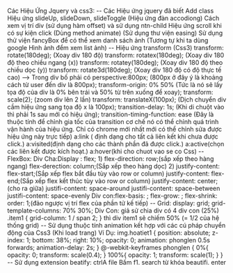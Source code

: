 Các Hiệu Ứng Jquery và css3:
-- Các Hiệu ứng jquery đã biết
Add class
Hiệu ứng slideUp, slideDown, slideToggle (Hiệu ứng đàn accodiong)
Cách xem vị trí div (sử dụng hàm offset) và sử dụng ntn-child
Hiệu ứng scroll khi có sự kiện click (Dùng method animate) (Sử dụng thư viện easing)
Sử dụng thử viện fancyBox để có thể xem danh sách ảnh (Tương tự khi ta dùng google Hình ảnh đểm xem list ảnh)
-- Hiệu ứng transform (Css3)
transform: rotate(180deg); (Xoay div 180 độ)
transform: rotatex(180deg); (Xoay div 180 độ theo chiều ngang (x))
transform: rotatey(180deg); (Xoay div 180 độ theo chiều dọc (y))
transform: rotate3d(180deg); (Xoay div 180 độ có độ thực tế cao)
--> Trong div bố phải có perspective:800px; (800px ở đây ý là khoảng cách từ user đến div là 800px);
transform-origin: 0% 50% (Tức là nó sẽ lấy tọa độ của div là 0% bên trái và 50% từ trên xuống để xoay);
transform: scale(2); (zoom div lên 2 lần)
transform: translateX(100px); (Dịch chuyển div cầm hiệu ứng sang tọa độ x là 100px);
transition-delay: 1s; (Khi di chuột vào thì phải 1s sau mới có hiệu ứng);
transition-timing-function: ease (Đây là thuộc tính để chỉnh gia tốc của transition cơ chế nó có thể chỉnh quá trình vận hành của hiệu ứng. Chỉ có chrome mới nhất mới có thể chỉnh sửa được hiệu ứng này trực tiếp)
a:link ( định dạng cho tất cả liên kết khi chưa được click.)
a:visited(định dạng cho các thành phần đã được click.)
a:active(chọn các liên kết được kích hoạt.)
a:hover(khi cho chuot vao se co Css)
-- FlexBox:
Div Cha:Display : flex;
    1)  flex-direction: row;(sắp xếp theo hàng ngang)
        flex-derection: column;(Sắp xếp theo hàng dọc)
    2)  justify-content: flex-start;(Sắp xếp flex bắt đầu tùy vào row or column)
        justify-content: flex-end;(Sắp xếp flex kết thúc tùy vào row or column)
        justify-content: center;(cho ra giữa)
        justifi-content: space-around
        justifi-content: space-between
        justifi-content: space-evenly
Div con:flex-basis: <length>;
        flex-grow: <number>;
        flex-shrink:
        order: 1;(đảo ngược vị trí flex của phần tử kế tiếp)
-- Grid:
    display: grid;
    grid-template-columns: 70% 30%;
Div Con:
    giả sử chia div có 4 div con (25%)
    .item1 {
        grid-column: 1 / span 2;
    }
    thì div item1 sẽ chiếm 50% (= 1/2 của hệ thống grid)
-- Sử dụng thuộc tính animation kết hợp với các cú pháp chuyển động của Css3 (Khi load trang)
Ví Dụ:
    img.hoatiet1 {
        position: absolute;
        z-index: 1;
        bottom: 38%;
        right: 10%;
        opacity: 0;
        animation: phonglen 0.5s forwards;
        animation-delay: 2s;
    }
    @-webkit-keyframes phonglen {
        0%{
            opacity: 0; transform: scale(0.4);
        }
        100%{
            opacity: 1; transform: scale(1);
        }
    }
-- Sử dụng extension beatify: ctrlA file Bấm f1. search từ khóa beautifi. enter

